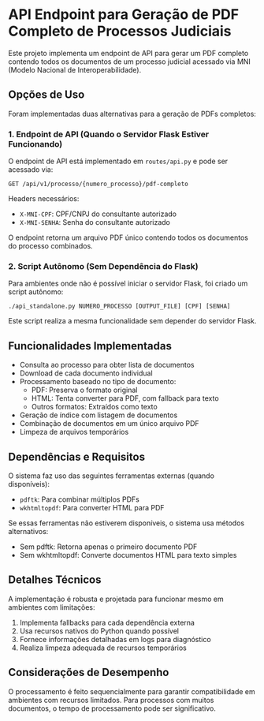 # API Endpoint para Geração de PDF Completo de Processos Judiciais

Este projeto implementa um endpoint de API para gerar um PDF completo contendo todos os documentos de um processo judicial acessado via MNI (Modelo Nacional de Interoperabilidade).

## Opções de Uso

Foram implementadas duas alternativas para a geração de PDFs completos:

### 1. Endpoint de API (Quando o Servidor Flask Estiver Funcionando)

O endpoint de API está implementado em `routes/api.py` e pode ser acessado via:

```
GET /api/v1/processo/{numero_processo}/pdf-completo
```

Headers necessários:
- `X-MNI-CPF`: CPF/CNPJ do consultante autorizado
- `X-MNI-SENHA`: Senha do consultante autorizado

O endpoint retorna um arquivo PDF único contendo todos os documentos do processo combinados.

### 2. Script Autônomo (Sem Dependência do Flask)

Para ambientes onde não é possível iniciar o servidor Flask, foi criado um script autônomo:

```
./api_standalone.py NUMERO_PROCESSO [OUTPUT_FILE] [CPF] [SENHA]
```

Este script realiza a mesma funcionalidade sem depender do servidor Flask.

## Funcionalidades Implementadas

- Consulta ao processo para obter lista de documentos
- Download de cada documento individual
- Processamento baseado no tipo de documento:
  - PDF: Preserva o formato original
  - HTML: Tenta converter para PDF, com fallback para texto
  - Outros formatos: Extraídos como texto
- Geração de índice com listagem de documentos
- Combinação de documentos em um único arquivo PDF
- Limpeza de arquivos temporários

## Dependências e Requisitos

O sistema faz uso das seguintes ferramentas externas (quando disponíveis):

- `pdftk`: Para combinar múltiplos PDFs
- `wkhtmltopdf`: Para converter HTML para PDF

Se essas ferramentas não estiverem disponíveis, o sistema usa métodos alternativos:
- Sem pdftk: Retorna apenas o primeiro documento PDF
- Sem wkhtmltopdf: Converte documentos HTML para texto simples

## Detalhes Técnicos

A implementação é robusta e projetada para funcionar mesmo em ambientes com limitações:

1. Implementa fallbacks para cada dependência externa
2. Usa recursos nativos do Python quando possível
3. Fornece informações detalhadas em logs para diagnóstico
4. Realiza limpeza adequada de recursos temporários

## Considerações de Desempenho

O processamento é feito sequencialmente para garantir compatibilidade em ambientes com recursos limitados. Para processos com muitos documentos, o tempo de processamento pode ser significativo.